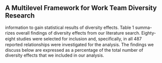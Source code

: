 ## A Multilevel Framework for Work Team Diversity Research

information to gain statistical results of diversity effects. Table 1 summa- rizes overall ﬁndings of diversity effects from our literature search. Eighty- eight studies were selected for inclusion and, speciﬁcally, in all 487 reported relationships were investigated for the analysis. The ﬁndings we discuss below are expressed as a percentage of the total number of diversity effects that we included in our analysis.